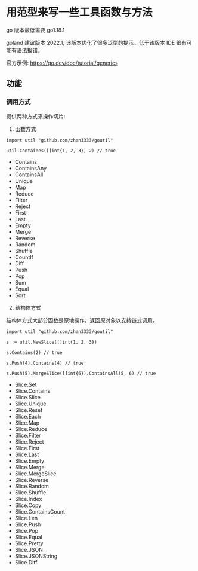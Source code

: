 # 用范型来写一些工具函数与方法

go 版本最低需要 go1.18.1

goland 建议版本 2022.1, 该版本优化了很多泛型的提示。低于该版本 IDE 很有可能有语法报错。

官方示例: https://go.dev/doc/tutorial/generics

## 功能

### 调用方式

提供两种方式来操作切片:

1. 函数方式

```
import util "github.com/zhan3333/goutil"

util.Containes([]int{1, 2, 3}, 2) // true
```

- Contains
- ContainsAny
- ContainsAll
- Unique
- Map
- Reduce
- Filter
- Reject
- First
- Last
- Empty
- Merge
- Reverse
- Random
- Shuffle
- CountIf
- Diff
- Push
- Pop
- Sum
- Equal
- Sort

2. 结构体方式

结构体方式大部分函数是原地操作，返回原对象以支持链式调用。

```
import util "github.com/zhan3333/goutil"

s := util.NewSlice([]int{1, 2, 3})

s.Contains(2) // true

s.Push(4).Contains(4) // true

s.Push(5).MergeSlice([]int{6}).ContainsAll(5, 6) // true
```

- Slice.Set
- Slice.Contains
- Slice.Slice
- Slice.Unique
- Slice.Reset
- Slice.Each
- Slice.Map
- Slice.Reduce
- Slice.Filter
- Slice.Reject
- Slice.First
- Slice.Last
- Slice.Empty
- Slice.Merge
- Slice.MergeSlice
- Slice.Reverse
- Slice.Random
- Slice.Shuffle
- Slice.Index
- Slice.Copy
- Slice.ContainsCount
- Slice.Len
- Slice.Push
- Slice.Pop
- Slice.Equal
- Slice.Pretty
- Slice.JSON
- Slice.JSONString
- Slice.Diff


